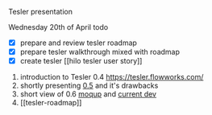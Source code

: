 Tesler presentation

Wednesday 20th of April
todo
- [x] prepare and review tesler roadmap
- [x] prepare tesler walkthrough mixed with roadmap
- [x] create tesler [[hilo tesler user story]]

1. introduction to Tesler 0.4 https://tesler.flowworks.com/
2. shortly presenting [0.5](http://10.150.73.148:30674) and it's drawbacks
3. short view of 0.6 [moqup](https://app.moqups.com/tvOWpDMXbnKHPbViaSBcA1dJeTaOMYlI/view/page/ad64222d5?fit_width=1)
 and [current dev](https://tesler-dev.flowworks.com/)
5. [[tesler-roadmap]]




